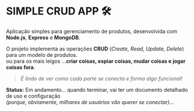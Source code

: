 # SIMPLE CRUD APP 🛠

Aplicação simples para gerenciamento de produtos, desenvolvida com **Node.js**, **Express** e **MongoDB**.  

O projeto implementa as operações **CRUD** (_Create, Read, Update, Delete_) para um modelo de produtos.  
ou para os mais leigos ...**criar coisas, espiar coisas, mudar coisas e jogar coisas fora**.  

> _É lindo de ver como cada parte se conecta e forma algo funcional!_

**Status:** Em andamento... quando terminar, vai ter um documento detalhado de uso e configuração  
*(porque, obviamente, milhares de usuários vão querer se conectar)*...
